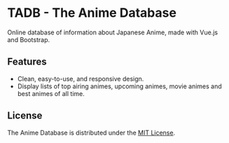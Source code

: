 # TADB - The Anime Database

Online database of information about Japanese Anime, made with Vue.js and Bootstrap.

## Features

* Clean, easy-to-use, and responsive design.
* Display lists of top airing animes, upcoming animes, movie animes and best animes of all time.

## License

The Anime Database is distributed under the [MIT License](https://github.com/AmeerTaweel/the-anime-database/blob/master/LICENSE).
